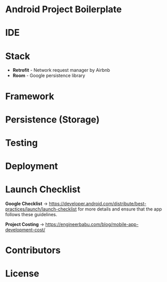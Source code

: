 # Android Project Boilerplate

# IDE


# Stack
- **Retrofit** - Network request manager by Airbnb
- **Room** - Google persistence library


# Framework


# Persistence (Storage)

# Testing

# Deployment

# Launch Checklist

**Google Checklist**
-> https://developer.android.com/distribute/best-practices/launch/launch-checklist for more details and ensure that the app follows these guidelines.

**Project Costing**
-> https://engineerbabu.com/blog/mobile-app-development-cost/

# Contributors

# License

